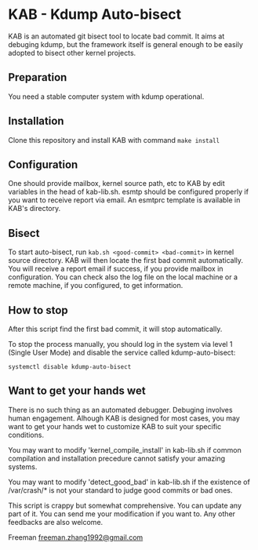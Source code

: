 # KAB - Kdump Auto-bisect

KAB is an automated git bisect tool to locate bad commit. It aims at debuging
kdump, but the framework itself is general enough to be easily adopted to
bisect other kernel projects.

## Preparation
You need a stable computer system with kdump operational.

## Installation
Clone this repository and install KAB with command `make install`

## Configuration
One should provide mailbox, kernel source path, etc to KAB by edit variables in
the head of kab-lib.sh. esmtp should be configured properly if you want to
receive report via email. An esmtprc template is available in KAB's directory.

## Bisect
To start auto-bisect, run `kab.sh <good-commit> <bad-commit>` in kernel source
directory. KAB will then locate the first bad commit automatically. You will
receive a report email if success, if you provide mailbox in configuration. You
can check also the log file on the local machine or a remote machine, if you
configured, to get information.

## How to stop
After this script find the first bad commit, it will stop automatically.

To stop the process manually, you should log in the system via level 1 (Single
User Mode) and disable the service called kdump-auto-bisect:

    systemctl disable kdump-auto-bisect

## Want to get your hands wet
There is no such thing as an automated debugger. Debuging involves human
engagement. Alhough KAB is designed for most cases, you may want to get your
hands wet to customize KAB to suit your specific conditions. 

You may want to modify 'kernel_compile_install' in kab-lib.sh if common
compilation and installation precedure cannot satisfy your amazing systems.

You may want to modify 'detect_good_bad' in kab-lib.sh if the existence of
/var/crash/* is not your standard to judge good commits or bad ones.

This script is crappy but somewhat comprehensive. You can update any part of it.
You can send me your modification if you want to. Any other feedbacks are also
welcome.

Freeman <freeman.zhang1992@gmail.com>
